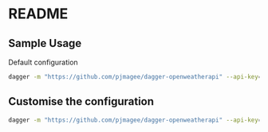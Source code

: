 # README

## Sample Usage

Default configuration

```bash
dagger -m "https://github.com/pjmagee/dagger-openweatherapi" --api-key=env:YOUR_API_KEY call location --name="London,UK"  
```

## Customise the configuration

```bash
dagger -m "https://github.com/pjmagee/dagger-openweatherapi" --api-key==env:YOUR_API_KEY --lang=fr
```